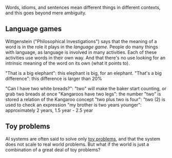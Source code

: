 Words, idioms, and sentences mean different things in different contexts, and this goes beyond mere ambiguity.

## Language games

Wittgenstein ("Philosophical Investigations") says that the meaning of a word is in the role it plays in the _language game_. People do many things with language, as language is involved in many activities. Each of these activities use words in their own way. And that there's no use looking for an intrinsic meaning of the word on its own (what it points to).

"That is a big elephant": this elephant is big, for an elephant.
"That's a big difference": this difference is larger than 20%

"Can I have two white breads?": "two" will make the baker start counting, or grab two breads at once
"Kangaroos have two legs": the number "two" is stored a relation of the Kangaroo concept
"two plus two is four": "two (2) is used to check an expression
"my brother is two years younger": approximately 2 years, 1.5 year - 2.5 year

## Toy problems

AI systems are often said to solve only [toy problems](https://en.wikipedia.org/wiki/Toy_problem), and that the system does not scale to real world problems. But what if the world is just a combination of a great deal of toy problems?
